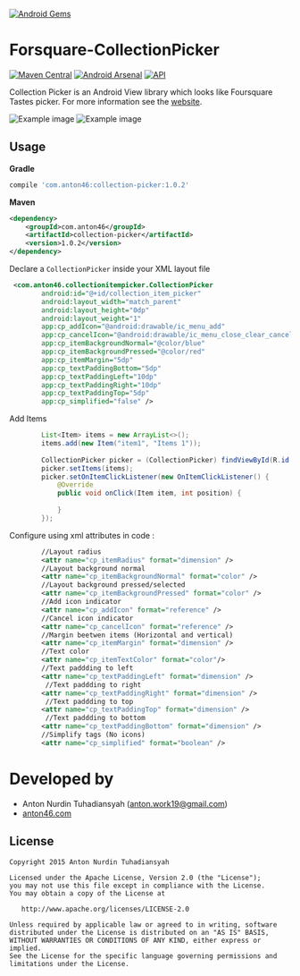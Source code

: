 [![Android Gems](http://www.android-gems.com/badge/anton46/Foursquare-CollectionPicker.svg?branch=master)](http://www.android-gems.com/lib/anton46/Foursquare-CollectionPicker)

# Forsquare-CollectionPicker
[![Maven Central](https://maven-badges.herokuapp.com/maven-central/com.anton46/collection-picker/badge.svg?style=flat)](https://maven-badges.herokuapp.com/maven-central/com.anton46/collection-picker/) [![Android Arsenal](https://img.shields.io/badge/Android%20Arsenal-Foursquare--CollectionPicker-brightgreen.svg?style=flat)](https://android-arsenal.com/details/1/1560) [![API](https://img.shields.io/badge/API-14%2B-brightgreen.svg?style=flat)](https://android-arsenal.com/api?level=14)


Collection Picker is an Android View library which looks like Foursquare Tastes picker. For more information see the [website](https://github.com/anton46/Forsquare-CollectionPicker).

![Example image](./image1.png)    ![Example image](./image2.png)



## Usage

**Gradle**
```gradle
compile 'com.anton46:collection-picker:1.0.2'
````
**Maven**
```xml
<dependency>
    <groupId>com.anton46</groupId>
    <artifactId>collection-picker</artifactId>
    <version>1.0.2</version>
</dependency>
````

Declare a `CollectionPicker` inside your XML layout file 

```xml
 <com.anton46.collectionitempicker.CollectionPicker
        android:id="@+id/collection_item_picker"
        android:layout_width="match_parent"
        android:layout_height="0dp"
        android:layout_weight="1"
        app:cp_addIcon="@android:drawable/ic_menu_add"
        app:cp_cancelIcon="@android:drawable/ic_menu_close_clear_cancel"
        app:cp_itemBackgroundNormal="@color/blue"
        app:cp_itemBackgroundPressed="@color/red"
        app:cp_itemMargin="5dp"
        app:cp_textPaddingBottom="5dp"
        app:cp_textPaddingLeft="10dp"
        app:cp_textPaddingRight="10dp"
        app:cp_textPaddingTop="5dp" 
        app:cp_simplified="false" />
```

Add Items
```java
        List<Item> items = new ArrayList<>();
        items.add(new Item("item1", "Items 1"));
        
        CollectionPicker picker = (CollectionPicker) findViewById(R.id.collection_item_picker);
        picker.setItems(items);
        picker.setOnItemClickListener(new OnItemClickListener() {
            @Override
            public void onClick(Item item, int position) {
            
            }
        });
```

Configure using xml attributes in code : 

```xml
        //Layout radius
        <attr name="cp_itemRadius" format="dimension" />
        //Layout background normal
        <attr name="cp_itemBackgroundNormal" format="color" />
        //Layout background pressed/selected
        <attr name="cp_itemBackgroundPressed" format="color" />
        //Add icon indicator
        <attr name="cp_addIcon" format="reference" />
        //Cancel icon indicator
        <attr name="cp_cancelIcon" format="reference" />
        //Margin beetwen items (Horizontal and vertical)
        <attr name="cp_itemMargin" format="dimension" />
        //Text color
        <attr name="cp_itemTextColor" format="color"/>
        //Text paddding to left
        <attr name="cp_textPaddingLeft" format="dimension" />
         //Text paddding to right 
        <attr name="cp_textPaddingRight" format="dimension" />
         //Text paddding to top 
        <attr name="cp_textPaddingTop" format="dimension" />
         //Text paddding to bottom  
        <attr name="cp_textPaddingBottom" format="dimension" />
        //Simplify tags (No icons)
        <attr name="cp_simplified" format="boolean" />
```

Developed by
========================
* Anton Nurdin Tuhadiansyah (anton.work19@gmail.com)
* [anton46.com][1]

[1]: http://anton46.com

License
-----------

```
Copyright 2015 Anton Nurdin Tuhadiansyah

Licensed under the Apache License, Version 2.0 (the "License");
you may not use this file except in compliance with the License.
You may obtain a copy of the License at

   http://www.apache.org/licenses/LICENSE-2.0

Unless required by applicable law or agreed to in writing, software
distributed under the License is distributed on an "AS IS" BASIS,
WITHOUT WARRANTIES OR CONDITIONS OF ANY KIND, either express or implied.
See the License for the specific language governing permissions and
limitations under the License.
```


